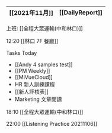 [[2021年11月]]|[[DailyReport]]
---|---

上班: [[全程大眾運輸(中和林口)]]

12:20 [[林口 7F 餐廳]]

Tasks Today
- [[Andy 4 samples test]]
- [[PM Weekly]]
- [[MiVueCloud]]
- HR 新人訓練課程
- [[新人評核表]]
- Marketing 文章閱讀

18:10 [[全程大眾運輸(中和林口)]]

22:00 [[Listening Practice 20211106]]
